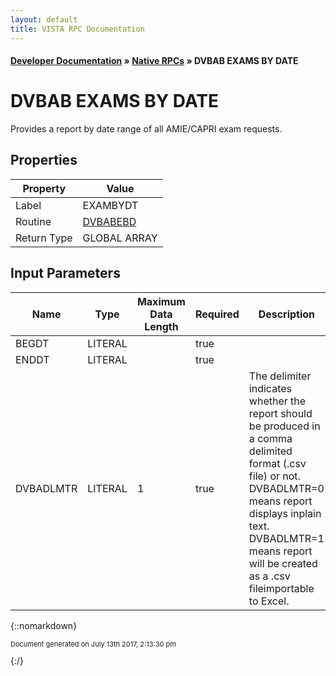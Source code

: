 ```yaml
---
layout: default
title: VISTA RPC Documentation
---
```


#### [Developer Documentation](../index) &#187; [Native RPCs](TableOfContents) &#187; DVBAB EXAMS BY DATE<br/>
# DVBAB EXAMS BY DATE

Provides a report by date range of all AMIE/CAPRI exam requests.

## Properties

Property | Value
--- | ---
Label | EXAMBYDT
Routine | [DVBABEBD](http://code.osehra.org/dox/Routine_DVBABEBD_source.html)
Return Type | GLOBAL ARRAY


## Input Parameters

Name | Type | Maximum Data Length | Required | Description
--- | --- | --- | --- | ---
BEGDT | LITERAL |  | true | 
ENDDT | LITERAL |  | true | 
DVBADLMTR | LITERAL | 1 | true | The delimiter indicates whether the report should be produced in a comma delimited format (.csv file) or not. DVBADLMTR&#x3D;0 means report displays inplain text. DVBADLMTR&#x3D;1 means report will be created as a .csv fileimportable to Excel.



{::nomarkdown} <br/><p style="font-size: 11px">Document generated on July 13th 2017, 2:13:30 pm</p>{:/}